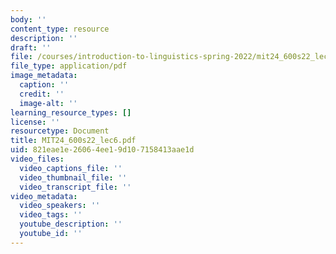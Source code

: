 ```yaml
---
body: ''
content_type: resource
description: ''
draft: ''
file: /courses/introduction-to-linguistics-spring-2022/mit24_600s22_lec6.pdf
file_type: application/pdf
image_metadata:
  caption: ''
  credit: ''
  image-alt: ''
learning_resource_types: []
license: ''
resourcetype: Document
title: MIT24_600s22_lec6.pdf
uid: 821eae1e-2606-4ee1-9d10-7158413aae1d
video_files:
  video_captions_file: ''
  video_thumbnail_file: ''
  video_transcript_file: ''
video_metadata:
  video_speakers: ''
  video_tags: ''
  youtube_description: ''
  youtube_id: ''
---
```

